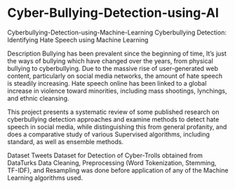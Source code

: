 # Cyber-Bullying-Detection-using-AI
Cyberbullying-Detection-using-Machine-Learning
Cyberbullying Detection: Identifying Hate Speech using Machine Learning

Description
Bullying has been prevalent since the beginning of time, It’s just the ways of bullying which have changed over the years, from physical bullying to cyberbullying. Due to the massive rise of user-generated web content, particularly on social media networks, the amount of hate speech is steadily increasing. Hate speech online has been linked to a global increase in violence toward minorities, including mass shootings, lynchings, and ethnic cleansing.

This project presents a systematic review of some published research on cyberbullying detection approaches and examine methods to detect hate speech in social media, while distinguishing this from general profanity, and does a comparative study of various Supervised algorithms, including standard, as well as ensemble methods.

Dataset
Tweets Dataset for Detection of Cyber-Trolls obtained from DataTurks
Data Cleaning, Preprocessing (Word Tokenization, Stemming, TF-IDF), and Resampling was done before application of any of the Machine Learning algorithms used.
